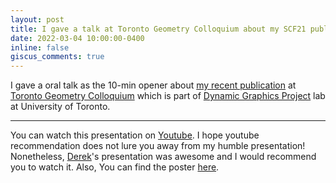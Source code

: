 ```yaml
---
layout: post
title: I gave a talk at Toronto Geometry Colloquium about my SCF21 publication.
date: 2022-03-04 10:00:00-0400
inline: false
giscus_comments: true
---
```


I gave a oral talk as the 10-min opener about <a href="{{site.baseurl}}/news/announcement_2">my recent publication</a> at <a href="https://toronto-geometry-colloquium.github.io">Toronto Geometry Colloquium</a> which is part of <a href="https://www.dgp.toronto.edu">Dynamic Graphics Project</a> lab at University of Toronto.

---

You can watch this presentation on <a href="https://youtu.be/FdPwG2kNv0M">Youtube</a>. I hope youtube recommendation does not lure you away from my humble presentation! Nonetheless, <a href="https://www.dgp.toronto.edu/~hsuehtil/">Derek</a>'s presentation was awesome and I would recommend you to watch it. Also, You can find the poster <a href="https://toronto-geometry-colloquium.github.io/posters/tgc_poster_035.pdf">here</a>.
